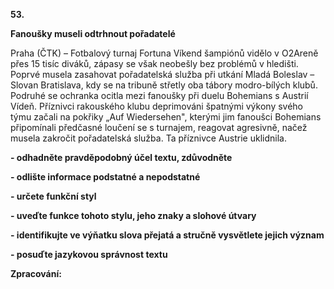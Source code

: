 **53.**

**Fanoušky museli odtrhnout pořadatelé**

Praha (ČTK) – Fotbalový turnaj Fortuna Víkend šampiónů vidělo v O2Areně přes 15 tisíc diváků, zápasy se však neobešly bez problémů v hledišti. Poprvé musela zasahovat pořadatelská služba při utkání Mladá Boleslav – Slovan Bratislava, kdy se na tribuně střetly oba tábory modro-bílých klubů. Podruhé se ochranka ocitla mezi fanoušky při duelu Bohemians s Austrií Vídeň. Příznivci rakouského klubu deprimováni špatnými výkony svého týmu začali na pokřiky „Auf Wiedersehen&quot;, kterými jim fanoušci Bohemians připomínali předčasné loučení se s turnajem, reagovat agresivně, načež musela zakročit pořadatelská služba. Ta příznivce Austrie uklidnila.

**- odhadněte pravděpodobný účel textu, zdůvodněte**

**- odlište informace podstatné a nepodstatné**

**- určete funkční styl**

**- uveďte funkce tohoto stylu, jeho znaky a slohové útvary**

**- identifikujte ve výňatku slova přejatá a stručně vysvětlete jejich význam**

**- posuďte jazykovou správnost textu**

**Zpracování:**

